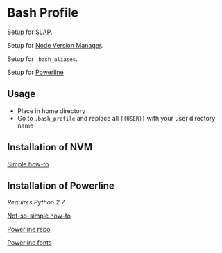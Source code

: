 # Bash Profile

Setup for [SLAP](https://github.com/slap-editor/slap).

Setup for [Node Version Manager](https://github.com/creationix/nvm#manual-install).

Setup for `.bash_aliases`.

Setup for [Powerline](https://powerline.readthedocs.org/en/latest/installation/osx.html)

## Usage

* Place in home directory
* Go to `.bash_profile` and replace all `{{USER}}` with your user directory name

## Installation of NVM

[Simple how-to](https://github.com/creationix/nvm#manual-install)

## Installation of Powerline

*Requires Python 2.7*

[Not-so-simple how-to](https://powerline.readthedocs.org/en/latest/installation/osx.html)

[Powerline repo](https://github.com/powerline/powerline)

[Powerline fonts](https://github.com/powerline/fonts)
